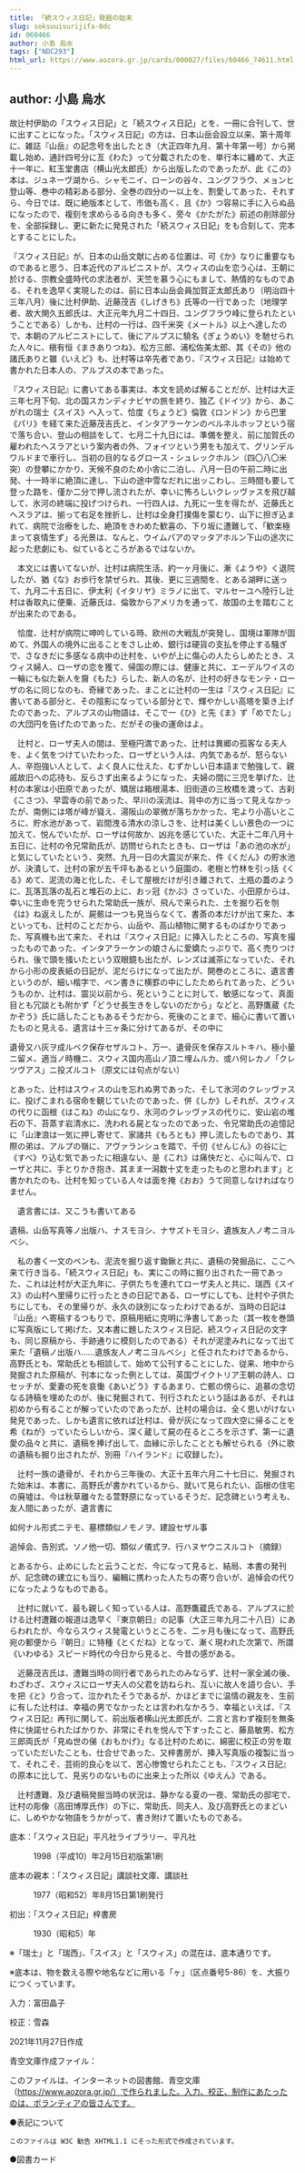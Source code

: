 ```yaml
---
title: 「続スウィス日記」発掘の始末
slug: soksuuisurijifa-0dc
id: 060466
author: 小島 烏水
tags: ["NDC293"]
html_url: https://www.aozora.gr.jp/cards/000027/files/60466_74611.html
---
```


## author: 小島 烏水

故辻村伊助の「スウィス日記」と「続スウィス日記」とを、一冊に合刊して、世に出すことになった。「スウィス日記」の方は、日本山岳会設立以来、第十周年に、雑誌『山岳』の記念号を出したとき（大正四年九月、第十年第一号）から掲載し始め、通計四号分に亙《わた》って分載されたのを、単行本に纏めて、大正十一年に、紅玉堂書店（横山光太郎氏）から出版したのであったが、此《この》本は、ジュネーヴ湖から、シャモニイ、ローンの谷々、ユングフラウ、メョンヒ登山等、巻中の精彩ある部分、全巻の四分の一以上を、割愛してあった、それすら、今日では、既に絶版本として、市価も高く、且《か》つ容易に手に入らぬ品になったので、複刻を求めらるる向きも多く、旁々《かたがた》前述の削除部分を、全部採録し、更に新たに発見された「続スウィス日記」をも合刻して、完本とすることにした。

『スウィス日記』が、日本の山岳文献に占める位置は、可《か》なりに重要なものであると思う、日本近代のアルピニストが、スウィスの山を恋う心は、王朝に於ける、宗教全盛時代の求法者が、天竺を慕う心にもまして、熱情的なものである、それを逸早く実現したのは、前に日本山岳会員加賀正太郎氏あり（明治四十三年八月）後に辻村伊助、近藤茂吉《しげきち》氏等の一行であった（地理学者、故大関久五郎氏は、大正元年九月二十四日、ユングフラウ峰に登られたということである）しかも、辻村の一行は、四千米突《メートル》以上へ達したので、本朝のアルピニストにして、後にアルプスに驍名《ぎょうめい》を馳せられた人々に、槇有恒《まきありつね》、松方三郎、浦松佐美太郎、其《その》他の諸氏ありと雖《いえど》も、辻村等は卒先者であり、『スウィス日記』は始めて書かれた日本人の、アルプスの本であった。

『スウィス日記』に書いてある事実は、本文を読めば解ることだが、辻村は大正三年七月下旬、北の国スカンディナビヤの旅を終り、独乙《ドイツ》から、あこがれの瑞士《スイス》へ入って、恰度《ちょうど》倫敦《ロンドン》から巴里《パリ》を経て来た近藤茂吉氏と、インタアラーケンのベルネルホッフという宿で落ち合い、登山の相談をして、七月二十九日には、準備を整え、前に加賀氏の雇われたヘスラアという案内者の外、フォイツという男をも加えて、グリンデルワルドまで車行し、当初の目的なるグロース・シュレックホルン（四〇八〇米突）の登攀にかかり、天候不良のため小舎に二泊し、八月一日の午前二時に出発、十一時半に絶頂に達し、下山の途中雪なだれに出ッこわし、三時間も要して登った路を、僅か二分で押し流されたが、幸いに怖ろしいクレッヴァスを飛び越して、氷河の終端に投げつけられ、一行四人は、九死に一生を得たが、近藤氏とヘスラアは、揃って右足を挫折し、辻村は全身打撲傷を蒙むり、山下に担ぎ込まれて、病院で治療をした、絶頂をきわめた歓喜の、下り坂に遭難して、「歓楽極まって哀情生ず」る光景は、なんと、ウイムパアのマッタアホルン下山の途次に起った悲劇にも、似ているところがあるではないか。

　本文には書いてないが、辻村は病院生活、約一ヶ月後に、漸《ようや》く退院したが、猶《な》お歩行を禁ぜられ、其後、更に三週間を、とある湖畔に送って、九月二十五日に、伊太利《イタリヤ》ミラノに出て、マルセーユヘ陸行し辻村は香取丸に便乗、近藤氏は、倫敦からアメリカを通って、故国の土を踏むことが出来たのである。

　恰度、辻村が病院に呻吟している時、欧州の大戦乱が突発し、国境は軍隊が固めて、外国人の境外に出ることをさし止め、銀行は硬貨の支払を停止する騒ぎで、さなきだに多感なる病中の辻村を、いやが上に傷心の人たらしめたとき、スウィス婦人、ローザの恋を獲て、帰国の際には、健康と共に、エーデルワイスの一輪にも似た新人を齎《もた》らした、新人の名が、辻村の好きなモンテ・ローザの名に同じなのも、奇縁であった、まことに辻村の一生は『スウィス日記』に書いてある部分と、その陰影になっている部分とで、輝やかしい高塔を築き上げたのであった、アルプスの山物語は、そこで一《ひ》と先《ま》ず「めでたし」の大団円を告げたのであった、だがその後の運命はよ。

　辻村と、ローザ夫人の間は、至極円満であった、辻村は異郷の孤客なる夫人を、よく気をつけていたわった、ローザという人は、内気であるが、怒らない人、辛抱強い人として、よく良人に仕えた、むずかしい日本語まで勉強して、親戚故旧への応待も、反らさず出来るようになった、夫婦の間に三児を挙げた、辻村の本家は小田原であったが、矯居は箱根湯本、旧街道の三枚橋を渡って、古刹《こさつ》、早雲寺の前であった、早川の渓流は、背中の方に当って見えなかったが、南側には塔が峰が聳え、湯阪山の翠微が落ちかかった、宅より小高いところに、貯水池があって、岩間洩る清水の涼しさを、辻村は美くしい景色の一つに加えて、悦んでいたが、ローザは何故か、凶兆を感じていた、大正十二年八月十五日に、辻村の令兄常助氏が、訪問せられたときも、ローザは「あの池の水が」と気にしていたという、突然、九月一日の大震災が来た、件《くだん》の貯水池が、決潰して、辻村の家が五千坪もあるという庭園の、老樹と竹林を引っ括《くる》めて、泥流の海と化した、そして屋根だけが引き離されて、土瓶の蓋のように、瓦落瓦落の乱石と堆石の上に、おッ冠《かぶ》さっていた、小田原からは、幸いに生命を完うせられた常助氏一族が、飛んで来られた、土を掘り石を刎《は》ね返えしたが、屍骸は一つも見当らなくて、書斎の本だけが出て来た、本といっても、辻村のことだから、山岳や、高山植物に関するものばかりであった、写真機も出て来た、それは『スウィス日記』に挿入したところの、写真を撮ったものであった、インタアラーケンの娘さんに愛嬌たっぷりで、高く売りつけられ、後で頭を掻いたという双眼鏡も出たが、レンズは滅茶になっていた、それから小形の皮表紙の日記が、泥だらけになって出たが、開巻のところに、遺言書というのが、細い楷字で、ペン書きに横罫の中にしたためられてあった、どういうものか、辻村は、震災以前から、死ということに対して、敏感になって、真面目とも冗談とも附かず「どうせ長生きをしないのだから」などと、高野鷹蔵《たかぞう》氏に話したこともあるそうだから、死後のことまで、細心に書いて置いたものと見える、遺言は十三ヶ条に分けてあるが、その中に




遺骨又ハ灰ヲ成ルベク保存セザルコト、万一、遺骨灰を保存スルトキハ、極小量ニ留メ、適当ノ時機ニ、スウィス国内高山ノ頂ニ埋ムルカ、或ハ何レカノ「クレツヴアス」ニ投ズルコト（原文には句点がない）





とあった、辻村はスウィスの山を忘れぬ男であった、そして氷河のクレッヴァスに、投げこまれる宿命を観じていたのであった、併《しか》しそれが、スウィスの代りに函根《はこね》の山になり、氷河のクレッヴァスの代りに、安山岩の堆石の下、苔蒸す岩清水に、洗われる屍となったのであった、令兄常助氏の追憶記に「山津浪は一気に押し寄せて、家諸共《もろとも》押し流したものであり、其際の弟は、アルプの嶺に、アヴァランシュを踏で、千仞《せんじん》の谷に辷《すべ》り込む気であったに相違ない、是《これ》は痛快だと、心に叫んで、ローザと共に、手とりかき抱き、其まま一潟数十丈を走ったものと思われます」と書かれたのも、辻村を知っている人々は面を掩《おお》うて同意しなければなりません。

　遺言書には、又こうも書いてある



遺稿、山岳写真等ノ出版ハ、ナスモヨシ、ナサズトモヨシ、遺族友人ノ考ニヨルベシ、



　私の書く一文のペンも、泥流を掘り返す鋤鍬と共に、遺稿の発掘品に、ここへ来て行き当る、「続スウィス日記」も、実にこの時に掘り出された一冊であった、これは辻村が大正九年に、子供たちを連れてローザ夫人と共に、瑞西《スイス》の山村へ里帰りに行ったときの日記である、ローザにしても、辻村や子供たちにしても、その里帰りが、永久の訣別になったわけであるが、当時の日記は『山岳』へ寄稿するつもりで、原稿用紙に克明に浄書してあった（其一枚を巻頭に写真版にして掲げた、又本書に題したスウィス日記、続スウィス日記の文字も、同じ原稿から、手跡通りに模刻したのである）それが泥塗みれになって出て来た「遺稿ノ出版ハ……遺族友人ノ考ニヨルベシ」と任されたわけであるから、高野氏とも、常助氏とも相談して、始めて公刊することにした、従来、地中から発掘された原稿が、刊本になった例としては、英国ヴイクトリア王朝の詩人、ロセッチが、愛妻の死を哀慟《あいどう》するあまり、亡骸の傍らに、追慕の念切なる詩稿を埋めたのが、後に発掘されて、刊行されたという話はあるが、それは初めから有ることが解っていたのであったが、辻村の場合は、全く思いがけない発見であった、しかも遺言に依れば辻村は、骨が灰になって四大空に帰ることを希《ねが》っていたらしいから、深く蔵して屍の在るところを示さず、第一に遺愛の品々と共に、遺稿を捧げ出して、血縁に示したこととも解せられる（外に歌の遺稿も掘り出されたが、別冊『ハイランド』に収録した）。

　辻村一族の遺骨が、それから三年後の、大正十五年六月二十七日に、発掘された始末は、本書に、高野氏が書かれているから、就いて見られたい、函根の住宅の廃墟は、今は秋草離々たる萱野原になっているそうだ、記念碑という考えも、友人間にあったが、遺言書に




如何ナル形式ニテモ、墓標類似ノモノヲ、建設セザル事

追悼会、告別式、ソノ他一切、類似ノ儀式ヲ、行ハヌヤウニスルコト（摘録）





とあるから、止めにしたと云うことだ、今になって見ると、結局、本書の発刊が、記念碑の建立にも当り、編輯に携わった人たちの寄り合いが、追悼会の代りになったようなものである。

　辻村に就いて、最も親しく知っている人は、高野鷹蔵氏である、アルプスに於ける辻村遭難の報道は逸早く『東京朝日』の記事（大正三年九月二十八日）にあらわれたが、今ならスウィス発電というところを、二ヶ月も後になって、高野氏宛の郵便から『朝日』に特種《とくだね》となって、漸く現われた次第で、所謂《いわゆる》スピード時代の今日から見ると、今昔の感がある。

　近藤茂吉氏は、遭難当時の同行者であられたのみならず、辻村一家全滅の後、わざわざ、スウィスにローザ夫人の父君を訪ねられ、互いに故人を語り合い、手を把《と》り合って、泣かれたそうであるが、かほどまでに温情の親友を、生前に有した辻村は、幸福の男でなかったとは言われなかろう、幸福といえば、『スウィス日記』再刊に関して、前出版者横山光太郎氏が、二言と言わず複刻を無条件に快諾せられたばかりか、非常にそれを悦んで下すったこと、藤島敏男、松方三郎両氏が「見ぬ世の俤《おもかげ》」なる辻村のために、綿密に校正の労を取っていただいたことも、仕合せであった、又梓書房が、挿入写真版の複製に当って、それこそ、芸術的良心を以て、苦心惨憺せられたことも、『スウィス日記』の原本に比して、見劣りのないものに出来上った所以《ゆえん》である。

　辻村遭難、及び遺稿発掘当時の状況は、静かなる夏の一夜、常助氏の邸宅で、辻村の彫像（高田博厚氏作）の下に、常助氏、同夫人、及び高野氏とのまどいに、しめやかな物語をうかがって、書き附けて置いたものである。













底本：「スウィス日記」平凡社ライブラリー、平凡社

　　　1998（平成10）年2月15日初版第1刷

底本の親本：「スウィス日記」講談社文庫、講談社

　　　1977（昭和52）年8月15日第1刷発行

初出：「スウィス日記」梓書房

　　　1930（昭和5）年

※「瑞士」と「瑞西」、「スイス」と「スウィス」の混在は、底本通りです。

※底本は、物を数える際や地名などに用いる「ヶ」（区点番号5-86）を、大振りにつくっています。

入力：富田晶子

校正：雪森

2021年11月27日作成

青空文庫作成ファイル：

このファイルは、インターネットの図書館、青空文庫（https://www.aozora.gr.jp/）で作られました。入力、校正、制作にあたったのは、ボランティアの皆さんです。











●表記について


	このファイルは W3C 勧告 XHTML1.1 にそった形式で作成されています。







●図書カード